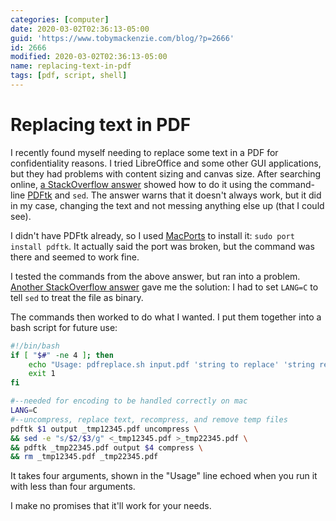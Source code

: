 ```yaml
---
categories: [computer]
date: 2020-03-02T02:36:13-05:00
guid: 'https://www.tobymackenzie.com/blog/?p=2666'
id: 2666
modified: 2020-03-02T02:36:13-05:00
name: replacing-text-in-pdf
tags: [pdf, script, shell]
---
```


Replacing text in PDF
=====================

I recently found myself needing to replace some text in a PDF for confidentiality reasons.<!--more-->  I tried LibreOffice and some other GUI applications, but they had problems with content sizing and canvas size.  After searching online, [a StackOverflow answer](https://stackoverflow.com/a/9872494/1139122) showed how to do it using the command-line [PDFtk](https://stackoverflow.com/a/9872494/1139122) and `sed`.  The answer warns that it doesn't always work, but it did in my case, changing the text and not messing anything else up (that I could see).

I didn't have PDFtk already, so I used [MacPorts](https://www.macports.org/) to install it: `sudo port install pdftk`.  It actually said the port was broken, but the command was there and seemed to work fine.

I tested the commands from the above answer, but ran into a problem.  [Another StackOverflow answer](https://stackoverflow.com/a/11287641/1139122) gave me the solution:  I had to set `LANG=C` to tell `sed` to treat the file as binary.

The commands then worked to do what I wanted.  I put them together into a bash script for future use:

``` sh
#!/bin/bash
if [ "$#" -ne 4 ]; then
	echo "Usage: pdfreplace.sh input.pdf 'string to replace' 'string replacement' output.pdf"
	exit 1
fi

#--needed for encoding to be handled correctly on mac
LANG=C
#--uncompress, replace text, recompress, and remove temp files
pdftk $1 output _tmp12345.pdf uncompress \
&& sed -e "s/$2/$3/g" <_tmp12345.pdf >_tmp22345.pdf \
&& pdftk _tmp22345.pdf output $4 compress \
&& rm _tmp12345.pdf _tmp22345.pdf
```

It takes four arguments, shown in the "Usage" line echoed when you run it with less than four arguments.

I make no promises that it'll work for your needs.
